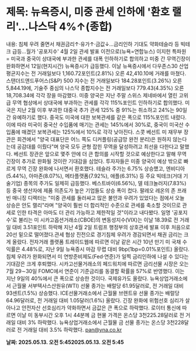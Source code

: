 # **제목: 뉴욕증시, 미중 관세 인하에 '환호 랠리'…나스닥 4%↑(종합)**

  내용: 침체 우려 줄면서 채권금리↑·유가↑·금값↓…금리인하 기대도 약화테슬라 등 빅테크 급등…월가 '공포지수' 4월 2일 관세 발표 이전으로(뉴욕=연합뉴스) 이지헌 특파원 = 미국과 중국이 상대국에 부과한 관세를 대폭 인하하기로 합의하고 미중 간 무역긴장이 완화하면서 12일(현지시간) 뉴욕증시가 급등했다.    이날 뉴욕증시에서 다우존스30 산업평균지수는 전 거래일보다 1,160.72포인트(2.81%) 오른 42,410.10에 거래를 마쳤다.    스탠더드앤드푸어스(S&P) 500 지수는 전 거래일보다 184.28포인트(3.26%) 오른 5,844.19에, 기술주 중심의 나스닥 종합지수는 전 거래일보다 779.43(4.35%) 오른 18,708.34에 각각 장을 마감했다.    미중 양국은 지난 주말 스위스 제네바에서 열린 고위급 무역 협상에서 상대국에 부과하는 관세를 각각 115%포인트 인하하기로 합의했다.    미국은 지난 2월 이후 부과한 대중국 추가 관세 125% 중 91%는 취소하고 24%는 90일간 유예하기로 했다. 중국도 미국에 대한 보복관세를 같은 폭으로 115%포인트 내렸다.    이에 따라 미국이 중국산 수입품에 매기는 관세는 145%에서 30%로, 중국이 미국산 수입품에 매겼던 보복관세는 125%에서 10%로 각각 낮아진다.     스콧 베선트 미 재무부 장관은 회견에서 "양국 대표단은 어느 쪽도 디커플링(공급망 완전 분리)은 원하지 않는다는데 공감대를 이뤘다"며 양국 모두 균형 잡힌 무역을 달성하려고 최선을 다한다고 말했다.    베선트 장관은 앞으로 몇주 안에 더 큰 합의를 시작할 것으로 예상한다고 말해 무역 긴장이 추가로 완화될 것이란 기대감을 심었다.    투자자들은 미중 양국이 예상 밖으로 빠르게 무역 긴장 완화에 나서면서 환호했다.    테슬라 주가는 6.75% 상승헀고, 엔비디아(5.44%), 아마존(8.07%), 메타플랫폼(7.92%), 애플(6.31%) 등 주요 빅테크(거대 기술기업) 종목의 주가도 일제히 급등했다.    베스트바이(6.56%), 델 테크놀러지(7.83%) 등 중국 생산자에 제품 의존도가 높은 기업들도 상승 폭이 컸다.    팔레오 레온의 존 프래빈 매니징 디렉터는 "미중 관세를 둘러싸고 많은 불안과 우려가 있었다는 점에서 오늘 상승은 안도 랠리"라며 "양국이 훨씬 더 합리적인 수준으로 관세를 축소할 것이므로 관세로 인한 타격은 아마도 더 관리 가능하고 제한적일 것"이라고 내다봤다.    일명 '공포지수'로 불리는 미 시카고옵션거래소(CBOE)의 변동성지수(VIX)는 이날 18.39로 전 거래일 대비 3.51포인트 하락해 지난 4월 2일 트럼프 행정부의 상호관세 발표 이후 처음으로 20선 밑으로 떨어졌다.관세 협상 진전으로 경기침체 우려가 경감되면서 채권 금리는 크게 올랐다.    전자거래 플랫폼 트레이드웹에 따르면 이날 같은 시간 10년 만기 미 국채 수익률은 4.48%로, 지난 9일 뉴욕증시 마감 무렵 대비 9bp(1bp=0.01%포인트) 올랐다.    침체 우려가 완화되면서 미 연방준비제도(Fed·연준)가 일찍 금리인하에 나설 수 있다는 기대감은 크게 후퇴했다.    시카고선물거래소의 페드워치에 따르면 금리선물 시장은 오는 7월 29∼30일 FOMC에서 연준이 기준금리를 동결할 확률을 57%로 반영했다. 이는 지난 9일의 40%에서 큰 폭으로 상승한 것이다.    국제유가도 올랐다.    뉴욕상업거래소에서 근월물 서부텍사스산원유(WTI) 선물 종가는 배럴당 61.95달러로, 전 거래일 대비 93센트(1.5%) 상승했다.    ICE선물거래소에서 근월물 브렌트유 선물 종가는 배럴당 64.96달러로, 전 거래일 대비 1.05달러(1.6%) 올랐다.    긴장 완화에 위험선호 심리가 살아나고 안전자산 선호심리가 약화하면서 금값은 큰 폭으로 하락했다.    로이터 통신에 따르면 이날 미 동부시간 오후 1시 44분께 금 현물 가격은 온스당 3천225.28달러로 전 거래일 대비 3% 하락했다.    뉴욕상업거래소에서 근월물 금 선물 종가는 온스당 3천228달러로 전 거래일 대비 3.5% 하락했다.    pan@yna.co.kr

  **날짜: 2025.05.13. 오전 5:452025.05.13. 오전 5:45**